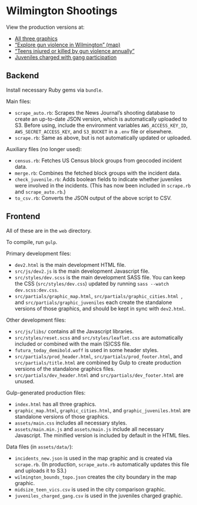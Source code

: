 # Wilmington Shootings

View the production versions at:
- [All three graphics](https://rcpublic.s3.amazonaws.com/wilm_shootings/index.html "All three graphics")
- [“Explore gun violence in Wilmington” (map)](https://rcpublic.s3.amazonaws.com/wilm_shootings/graphic_map.html)
- [“Teens injured or killed by gun violence annually”](https://rcpublic.s3.amazonaws.com/wilm_shootings/graphic_cities.html)
- [Juveniles charged with gang participation](https://rcpublic.s3.amazonaws.com/wilm_shootings/graphic_juveniles.html)

## Backend

Install necessary Ruby gems via `bundle`. 

Main files:
- `scrape_auto.rb`: Scrapes the News Journal’s shooting database to create an up-to-date JSON version, which is automatically uploaded to S3. Before using, include the environment variables `AWS_ACCESS_KEY_ID`, `AWS_SECRET_ACCESS_KEY`, and `S3_BUCKET` in a `.env` file or elsewhere.
- `scrape.rb`: Same as above, but is not automatically updated or uploaded.

Auxiliary files (no longer used):
- `census.rb`: Fetches US Census block groups from geocoded incident data.
- `merge.rb`: Combines the fetched block groups with the incident data.
- `check_juvenile.rb`: Adds boolean fields to indicate whether juveniles were involved in the incidents. (This has now been included in `scrape.rb` and `scrape_auto.rb`.)
- `to_csv.rb`: Converts the JSON output of the above script to CSV.

## Frontend

All of these are in the `web` directory.

To compile, run `gulp`.

Primary development files:
- `dev2.html` is the main development HTML file.
- `src/js/dev2.js` is the main development Javascript file.
- `src/styles/dev.scss` is the main development SASS file. You can keep the CSS (`src/styles/dev.css`) updated by running `sass --watch dev.scss:dev.css`.
- `src/partials/graphic_map.html`, `src/partials/graphic_cities.html `, and `src/partials/graphic_juveniles` each create the standalone versions of those graphics, and should be kept in sync with `dev2.html`.

Other development files:
- `src/js/libs/` contains all the Javascript libraries.
- `src/styles/reset.scss` and `src/styles/leaflet.css` are automatically included or combined with the main (S)CSS file.
- `futura_today_demibold.woff` is used in some header styles.
- `src/partials/prod_header.html`, `src/partials/prod_footer.html`, and `src/partials/title.html` are combined by Gulp to create production versions of the standalone graphics files.
- `src/partials/dev_header.html` and `src/partials/dev_footer.html` are unused.

Gulp-generated production files:
- `index.html` has all three graphics.
- `graphic_map.html`, `graphic_cities.html`, and `graphic_juveniles.html` are standalone versions of those graphics.
- `assets/main.css` includes all necessary styles.
- `assets/main.min.js` and `assets/main.js` include all necessary Javascript. The minified version is included by default in the HTML files.

Data files (in `assets/data/`):
- `incidents_new.json` is used in the map graphic and is created via `scrape.rb`. (In production, `scrape_auto.rb` automatically updates this file and uploads it to S3.)
- `wilmington_bounds_topo.json` creates the city boundary in the map graphic.
- `midsize_teen_vics.csv` is used in the city comparison graphic.
- `juveniles_charged_gang.csv` is used in the juveniles charged graphic.